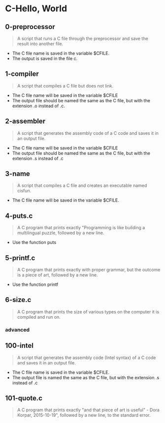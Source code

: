 # C-Hello, World
## 0-preprocessor
> A script that runs a C file through the preprocessor and save the result into another file.

- The C file name is saved in the variable $CFILE.
- The output is saved in the file c.
## 1-compiler
>A script that compiles a C file but does not link.

- The C file name will be saved in the variable $CFILE
- The output file should be named the same as the C file, but with the extension .o instead of .c.
## 2-assembler
>A script that generates the assembly code of a C code and saves it in an output file.

- The C file name will be saved in the variable $CFILE
- The output file should be named the same as the C file, but with the extension .s instead of .c
## 3-name
>A script that compiles a C file and creates an executable named cisfun.

- The C file name will be saved in the variable $CFILE.
## 4-puts.c
>A C program that prints exactly "Programming is like building a multilingual puzzle, followed by a new line.

- Use the function puts
## 5-printf.c
>A C program that prints exactly with proper grammar, but the outcome is a piece of art, followed by a new line.

- Use the function printf
## 6-size.c
>A C program that prints the size of various types on the computer it is compiled and run on.

### advanced
## 100-intel
>A script that generates the assembly code (Intel syntax) of a C code and saves it in an output file.

- The C file name is saved in the variable $CFILE.
- The output file is named the same as the C file, but with the extension .s instead of .c
## 101-quote.c
>A C program that prints exactly "and that piece of art is useful" - Dora Korpar, 2015-10-19", followed by a new line, to the standard error.